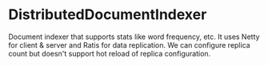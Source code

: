 # DistributedDocumentIndexer
Document indexer that supports stats like word frequency, etc. It uses Netty for client &amp; server and Ratis for data replication.
We can configure replica count but doesn't support hot reload of replica configuration.
